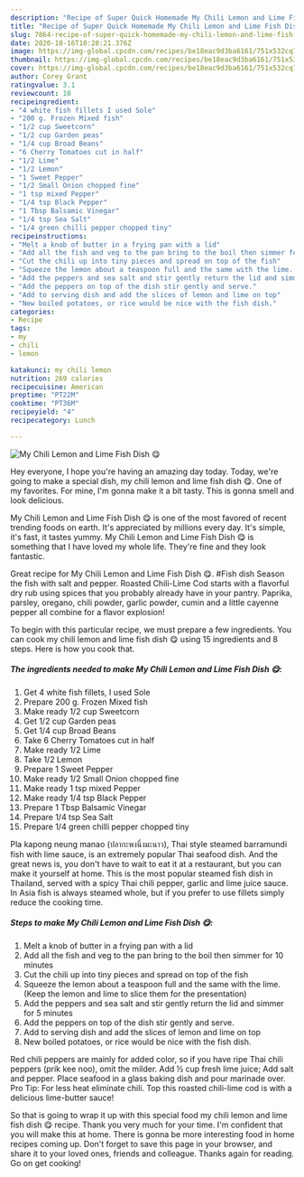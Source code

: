 ```yaml
---
description: "Recipe of Super Quick Homemade My Chili Lemon and Lime Fish Dish 😋"
title: "Recipe of Super Quick Homemade My Chili Lemon and Lime Fish Dish 😋"
slug: 7864-recipe-of-super-quick-homemade-my-chili-lemon-and-lime-fish-dish
date: 2020-10-16T10:28:21.376Z
image: https://img-global.cpcdn.com/recipes/be18eac9d3ba6161/751x532cq70/my-chili-lemon-and-lime-fish-dish-😋-recipe-main-photo.jpg
thumbnail: https://img-global.cpcdn.com/recipes/be18eac9d3ba6161/751x532cq70/my-chili-lemon-and-lime-fish-dish-😋-recipe-main-photo.jpg
cover: https://img-global.cpcdn.com/recipes/be18eac9d3ba6161/751x532cq70/my-chili-lemon-and-lime-fish-dish-😋-recipe-main-photo.jpg
author: Corey Grant
ratingvalue: 3.1
reviewcount: 10
recipeingredient:
- "4 white fish fillets I used Sole"
- "200 g. Frozen Mixed fish"
- "1/2 cup Sweetcorn"
- "1/2 cup Garden peas"
- "1/4 cup Broad Beans"
- "6 Cherry Tomatoes cut in half"
- "1/2 Lime"
- "1/2 Lemon"
- "1 Sweet Pepper"
- "1/2 Small Onion chopped fine"
- "1 tsp mixed Pepper"
- "1/4 tsp Black Pepper"
- "1 Tbsp Balsamic Vinegar"
- "1/4 tsp Sea Salt"
- "1/4 green chilli pepper chopped tiny"
recipeinstructions:
- "Melt a knob of butter in a frying pan with a lid"
- "Add all the fish and veg to the pan bring to the boil then simmer for 10 minutes"
- "Cut the chili up into tiny pieces and spread on top of the fish"
- "Squeeze the lemon about a teaspoon full and the same with the lime. (Keep the lemon and lime to slice them for the presentation)"
- "Add the peppers and sea salt and stir gently return the lid and simmer for 5 minutes"
- "Add the peppers on top of the dish stir gently and serve."
- "Add to serving dish and add the slices of lemon and lime on top"
- "New boiled potatoes, or rice would be nice with the fish dish."
categories:
- Recipe
tags:
- my
- chili
- lemon

katakunci: my chili lemon 
nutrition: 269 calories
recipecuisine: American
preptime: "PT22M"
cooktime: "PT36M"
recipeyield: "4"
recipecategory: Lunch

---
```



![My Chili Lemon and Lime Fish Dish 😋](https://img-global.cpcdn.com/recipes/be18eac9d3ba6161/751x532cq70/my-chili-lemon-and-lime-fish-dish-😋-recipe-main-photo.jpg)

Hey everyone, I hope you're having an amazing day today. Today, we're going to make a special dish, my chili lemon and lime fish dish 😋. One of my favorites. For mine, I'm gonna make it a bit tasty. This is gonna smell and look delicious.

My Chili Lemon and Lime Fish Dish 😋 is one of the most favored of recent trending foods on earth. It's appreciated by millions every day. It's simple, it's fast, it tastes yummy. My Chili Lemon and Lime Fish Dish 😋 is something that I have loved my whole life. They're fine and they look fantastic.

Great recipe for My Chili Lemon and Lime Fish Dish 😋. #Fish dish Season the fish with salt and pepper. Roasted Chili-Lime Cod starts with a flavorful dry rub using spices that you probably already have in your pantry. Paprika, parsley, oregano, chili powder, garlic powder, cumin and a little cayenne pepper all combine for a flavor explosion!


To begin with this particular recipe, we must prepare a few ingredients. You can cook my chili lemon and lime fish dish 😋 using 15 ingredients and 8 steps. Here is how you cook that.

<!--inarticleads1-->

##### The ingredients needed to make My Chili Lemon and Lime Fish Dish 😋:

1. Get 4 white fish fillets, I used Sole
1. Prepare 200 g. Frozen Mixed fish
1. Make ready 1/2 cup Sweetcorn
1. Get 1/2 cup Garden peas
1. Get 1/4 cup Broad Beans
1. Take 6 Cherry Tomatoes cut in half
1. Make ready 1/2 Lime
1. Take 1/2 Lemon
1. Prepare 1 Sweet Pepper
1. Make ready 1/2 Small Onion chopped fine
1. Make ready 1 tsp mixed Pepper
1. Make ready 1/4 tsp Black Pepper
1. Prepare 1 Tbsp Balsamic Vinegar
1. Prepare 1/4 tsp Sea Salt
1. Prepare 1/4 green chilli pepper chopped tiny


Pla kapong neung manao (ปลากะพงนึ่งมะนาว), Thai style steamed barramundi fish with lime sauce, is an extremely popular Thai seafood dish. And the great news is, you don&#39;t have to wait to eat it at a restaurant, but you can make it yourself at home. This is the most popular steamed fish dish in Thailand, served with a spicy Thai chili pepper, garlic and lime juice sauce. In Asia fish is always steamed whole, but if you prefer to use fillets simply reduce the cooking time. 

<!--inarticleads2-->

##### Steps to make My Chili Lemon and Lime Fish Dish 😋:

1. Melt a knob of butter in a frying pan with a lid
1. Add all the fish and veg to the pan bring to the boil then simmer for 10 minutes
1. Cut the chili up into tiny pieces and spread on top of the fish
1. Squeeze the lemon about a teaspoon full and the same with the lime. (Keep the lemon and lime to slice them for the presentation)
1. Add the peppers and sea salt and stir gently return the lid and simmer for 5 minutes
1. Add the peppers on top of the dish stir gently and serve.
1. Add to serving dish and add the slices of lemon and lime on top
1. New boiled potatoes, or rice would be nice with the fish dish.


Red chili peppers are mainly for added color, so if you have ripe Thai chili peppers (prik kee noo), omit the milder. Add ½ cup fresh lime juice; Add salt and pepper. Place seafood in a glass baking dish and pour marinade over. Pro Tip: For less heat eliminate chili. Top this roasted chili-lime cod is with a delicious lime-butter sauce! 

So that is going to wrap it up with this special food my chili lemon and lime fish dish 😋 recipe. Thank you very much for your time. I'm confident that you will make this at home. There is gonna be more interesting food in home recipes coming up. Don't forget to save this page in your browser, and share it to your loved ones, friends and colleague. Thanks again for reading. Go on get cooking!
